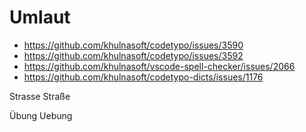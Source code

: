 # Umlaut

- https://github.com/khulnasoft/codetypo/issues/3590
- https://github.com/khulnasoft/codetypo/issues/3592
- https://github.com/khulnasoft/vscode-spell-checker/issues/2066
- https://github.com/khulnasoft/codetypo-dicts/issues/1176

Strasse
Straße

Übung
Uebung
